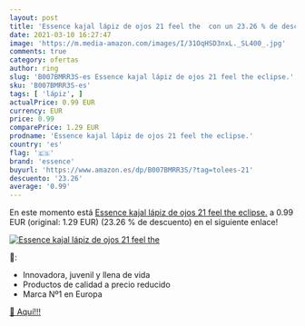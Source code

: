 ```yaml
---
layout: post
title: 'Essence kajal lápiz de ojos 21 feel the  con un 23.26 % de descuento'
date: 2021-03-10 16:27:47
image: 'https://m.media-amazon.com/images/I/31OqHSD3nxL._SL400_.jpg'
comments: true
category: ofertas
author: ring
slug: 'B007BMRR3S-es Essence kajal lápiz de ojos 21 feel the eclipse.'
sku: 'B007BMRR3S-es'
tags: [ 'lápiz', ]
actualPrice: 0.99 EUR
currency: EUR
price: 0.99
comparePrice: 1.29 EUR
prodname: 'Essence kajal lápiz de ojos 21 feel the eclipse.'
country: 'es'
flag: '🇪🇸'
brand: 'essence'
buyurl: 'https://www.amazon.es/dp/B007BMRR3S/?tag=tolees-21'
descuento: '23.26'
average: '0.99'
---
```


En este momento está [Essence kajal lápiz de ojos 21 feel the eclipse.](https://www.amazon.es/dp/B007BMRR3S/?tag=tolees-21) a 0.99 EUR (original: 1.29 EUR) (23.26 %  de descuento) en el siguiente enlace!

[![Essence kajal lápiz de ojos 21 feel the ](https://m.media-amazon.com/images/I/31OqHSD3nxL._SL400_.jpg)](https://www.amazon.es/dp/B007BMRR3S/?tag=tolees-21)

🔎:

- Innovadora, juvenil y llena de vida
- Productos de calidad a precio reducido
- Marca Nº1 en Europa

[🛒 Aquí!!!](https://www.amazon.es/dp/B007BMRR3S/?tag=tolees-21)
